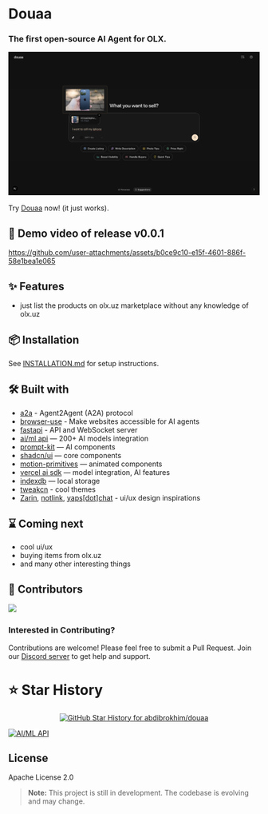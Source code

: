 # Douaa

### The first open-source AI Agent for OLX.

![Douaa screenshot](/public/douaa-ui.png)

Try [Douaa](https://yaps.gg/thing/douaa) now! (it just works).

## 👀 Demo video of release v0.0.1

https://github.com/user-attachments/assets/b0ce9c10-e15f-4601-886f-58e1bea1e065

## ✨ Features

- just list the products on olx.uz marketplace without any knowledge of olx.uz

## 📦 Installation

See [INSTALLATION.md](./INSTALLATION.md) for setup instructions.

## 🛠️ Built with

- [a2a](https://github.com/google/A2A) - Agent2Agent (A2A) protocol
- [browser-use](https://github.com/browser-use/browser-use) - Make websites accessible for AI agents
- [fastapi](https://fastapi.tiangolo.com/) - API and WebSocket server
- [ai/ml api](https://aimlapi.com) — 200+ AI models integration
- [prompt-kit](https://prompt-kit.com/) — AI components
- [shadcn/ui](https://ui.shadcn.com) — core components
- [motion-primitives](https://motion-primitives.com) — animated components
- [vercel ai sdk](https://vercel.com/blog/introducing-the-vercel-ai-sdk) — model integration, AI features
- [indexdb](https://developer.mozilla.org/en-US/docs/Web/API/IndexedDB_API) — local storage
- [tweakcn](https://tweakcn.com/) - cool themes
- [Zarin](https://zarin.vercel.app), [notlink](https://notl.ink/), [yaps[dot]chat](https://yaps.chat/) - ui/ux design inspirations

## ⌛️ Coming next

- cool ui/ux
- buying items from olx.uz
- and many other interesting things

## 💙 Contributors
<a href="https://github.com/abdibrokhim/douaa/graphs/contributors">
  <img src="https://contrib.rocks/image?repo=abdibrokhim/douaa" />
</a>

### Interested in Contributing?
Contributions are welcome! Please feel free to submit a Pull Request. Join our [Discord server](https://discord.gg/nUdcd9p8Ae) to get help and support.

# ⭐️ Star History

<p align="center">
  <a target="_blank" href="https://star-history.com/#abdibrokhim/douaa&Date">
    <picture>
      <source media="(prefers-color-scheme: dark)" srcset="https://api.star-history.com/svg?repos=abdibrokhim/douaa&type=Date&theme=dark">
      <img alt="GitHub Star History for abdibrokhim/douaa" src="https://api.star-history.com/svg?repos=abdibrokhim/douaa&type=Date">
    </picture>
  </a>
</p>


<a href="https://aimlapi.com?utm_source=abdibrokhim">
  <img src="/public/powered-by-aimlapi.svg" width="100" height="20" alt="AI/ML API" style="background-color: white;">
</a>

## License

Apache License 2.0

> **Note:** This project is still in development. The codebase is evolving and may change.